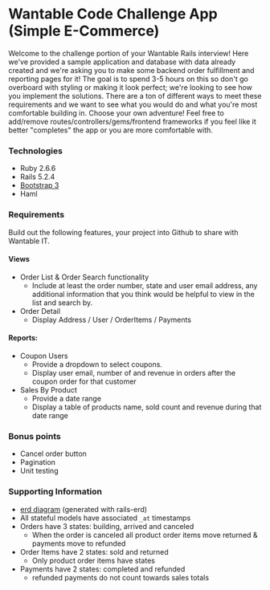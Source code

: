 # Wantable Code Challenge App (Simple E-Commerce)

Welcome to the challenge portion of your Wantable Rails interview! Here we've provided a sample application and database with data already created and we're asking you to make some backend order fulfillment and reporting pages for it! The goal is to spend 3-5 hours on this so don't go overboard with styling or making it look perfect; we're looking to see how you implement the solutions. There are a ton of different ways to meet these requirements and we want to see what you would do and what you're most comfortable building in. Choose your own adventure! Feel free to add/remove routes/controllers/gems/frontend frameworks if you feel like it better "completes" the app or you are more comfortable with.

### Technologies
- Ruby 2.6.6
- Rails 5.2.4
- [Bootstrap 3](https://getbootstrap.com/docs/3.4/)
- Haml

### Requirements
Build out the following features, your project into Github to share with Wantable IT.

#### Views
  - Order List & Order Search functionality
    - Include at least the order number, state and user email address, any additional information that you think would be helpful to view in the list and search by.
  - Order Detail
    - Display Address / User / OrderItems / Payments

#### Reports:
  - Coupon Users
    - Provide a dropdown to select coupons.
    - Display user email, number of and revenue in orders after the coupon order for that customer
  - Sales By Product
    - Provide a date range
    - Display a table of products name, sold count and revenue during that date range

### Bonus points
  - Cancel order button
  - Pagination
  - Unit testing

### Supporting Information
  - [erd diagram](https://github.com/wantable/rails_code_challenge/blob/master/erd.pdf) (generated with rails-erd)
  - All stateful models have associated `_at` timestamps
  - Orders have 3 states: building, arrived and canceled
    - When the order is canceled all product order items move returned & payments move to refunded
  - Order Items have 2 states: sold and returned
    - Only product order items have states
  - Payments have 2 states: completed and refunded
    - refunded payments do not count towards sales totals